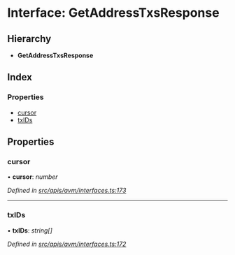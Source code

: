 # Interface: GetAddressTxsResponse

## Hierarchy

- **GetAddressTxsResponse**

## Index

### Properties

- [cursor](avm_interfaces.getaddresstxsresponse#cursor)
- [txIDs](avm_interfaces.getaddresstxsresponse#txids)

## Properties

### cursor

• **cursor**: _number_

_Defined in [src/apis/avm/interfaces.ts:173](https://github.com/chain4travel/caminojs/blob/3883166/src/apis/avm/interfaces.ts#L173)_

---

### txIDs

• **txIDs**: _string[]_

_Defined in [src/apis/avm/interfaces.ts:172](https://github.com/chain4travel/caminojs/blob/3883166/src/apis/avm/interfaces.ts#L172)_
